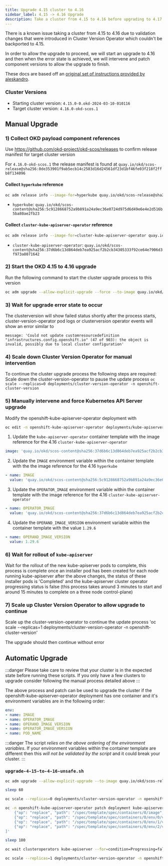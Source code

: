 ```yaml
---
title: Upgrade 4.15 cluster to 4.16
sidebar_label: 4.15 -> 4.16 Upgrade
description: Take a cluster from 4.15 to 4.16 before upgrading to 4.17
---
```


There is a known issue taking a cluster from 4.15 to 4.16 due to validation changes that were introduced in Cluster Version Operator which couldn't be backported to 4.15.

In order to allow the upgrade to proceed, we will start an upgrade to 4.16 and then when the error state is achieved, we will intervene and patch component versions to allow the upgrade to finish.

These docs are based off an [original set of instructions provided by aleskandro](https://github.com/okd-project/okd/discussions/1971#discussioncomment-10119718).

### Cluster Versions

- Starting cluster version: `4.15.0-0.okd-2024-03-10-010116`
- Target cluster version: `4.16.0-okd-scos.1`

## Manual Upgrade

### 1) Collect OKD payload component references

Use https://github.com/okd-project/okd-scos/releases to confirm release manifest for target cluster version

For `4.16.0-okd-scos.1` the release manifest is found at `quay.io/okd/scos-release@sha256:0de353901f9ab5ecb14c2583d16d24561df23d1bf46fe03f218f2ffb8f134096`

#### Collect `hyperkube` reference
```bash
oc adm release info --image-for=hyperkube quay.io/okd/scos-release@sha256:0de353901f9ab5ecb14c2583d16d24561df23d1bf46fe03f218f2ffb8f134096
```
- `hyperkube`: `quay.io/okd/scos-content@sha256:5c9128668752a9b891a24a9ec36e0724d975d6d49e6e4e2d516b5ba80ae2fb23`

#### Collect `cluster-kube-apiserver-operator` reference
```bash
oc adm release info --image-for=cluster-kube-apiserver-operator quay.io/okd/scos-release@sha256:0de353901f9ab5ecb14c2583d16d24561df23d1bf46fe03f218f2ffb8f134096
```
- `cluster-kube-apiserver-operator`: `quay.io/okd/scos-content@sha256:37d6b6c13d864deb7ea925acf2b2cb34305333f92ce64e7906d3f973a8071642`

### 2) Start the OKD 4.15 to 4.16 upgrade
Run the following command to start the cluster upgrade process to this version
```bash
oc adm upgrade --allow-explicit-upgrade --force --to-image quay.io/okd/scos-release@sha256:0de353901f9ab5ecb14c2583d16d24561df23d1bf46fe03f218f2ffb8f134096
```

### 3) Wait for upgrade error state to occur
The clusterversion will show failed status shortly after the process starts, cluster-version-operator pod logs or clusterversion operator events will show an error similar to
```
message: 'Could not update customresourcedefinition "infrastructures.config.openshift.io" (47 of 903): the object is invalid, possibly due to local cluster configuration'
```

### 4) Scale down Cluster Version Operator for manual intervention
To continue the cluster upgrade process the following steps are required:
Scale down the cluster-version-operator to pause the update process
`oc scale --replicas=0 deployments/cluster-version-operator -n openshift-cluster-version`

### 5) Manually intervene and force Kubernetes API Server upgrade
Modify the openshift-kube-apiserver-operator deployment with
```bash
oc edit -n openshift-kube-apiserver-operator deployments/kube-apiserver-operator
```

1. Update the `kube-apiserver-operator` container template with the image reference for the 4.16 `cluster-kube-apiserver-operator`
```yaml
image: 'quay.io/okd/scos-content@sha256:37d6b6c13d864deb7ea925acf2b2cb34305333f92ce64e7906d3f973a8071642'
```

2. Update the `IMAGE` environment variable within the container template with the the image reference for the 4.16 `hyperkube`
```yaml
- name: IMAGE
  value: 'quay.io/okd/scos-content@sha256:5c9128668752a9b891a24a9ec36e0724d975d6d49e6e4e2d516b5ba80ae2fb23'
```

3. Update the `OPERATOR_IMAGE` environment variable within the container template with  the image reference for the 4.16 `cluster-kube-apiserver-operator`
```yaml
- name: OPERATOR_IMAGE
  value: 'quay.io/okd/scos-content@sha256:37d6b6c13d864deb7ea925acf2b2cb34305333f92ce64e7906d3f973a8071642'
```

4. Update the `OPERAND_IMAGE_VERSION` environment variable within the container template with the value `1.29.6`
```yaml
- name: OPERAND_IMAGE_VERSION
  value: 1.29.6
```

### 6) Wait for rollout of `kube-apiserver`
Wait for the rollout of the new kube-apiserver pods to complete, this process is complete once an installer pod has been created for each node running kube-apiserver after the above changes, the status of these installer pods is 'Completed' and the kube-apiserver cluster operator progressing status is false (this process takes around 3 minutes to start and around 15 minutes to complete on a three node control-plane)


### 7) Scale up Cluster Version Operator to allow upgrade to continue
Scale up the cluster-version-operator to continue the update process
'oc scale --replicas=1 deployments/cluster-version-operator -n openshift-cluster-version'

The upgrade should then continue without error

## Automatic Upgrade

:::danger
Please take care to review that your cluster is in the expected state before running these scripts.
If you only have a few clusters to upgrade consider following the manual process detailed above
:::

The above process and patch can be used to upgrade the cluster if the openshift-kube-apiserver-operator deployment has one container and it's environment variables are in the following order:

```yaml
env:
- name: IMAGE
- name: OPERATOR_IMAGE
- name: OPERAND_IMAGE_VERSION
- name: OPERATOR_IMAGE_VERSION
- name: POD_NAME
```

:::danger
The script *relies on the above ordering of the environment variables*. If your environment variables within the container template are different then this _will not be validated by the script_ and it could break your cluster.
:::

### `upgrade-4-15-to-4-16-unsafe.sh`
```bash
oc adm upgrade --allow-explicit-upgrade --to-image quay.io/okd/scos-release@sha256:0de353901f9ab5ecb14c2583d16d24561df23d1bf46fe03f218f2ffb8f134096

sleep 60

oc scale --replicas=0 deployments/cluster-version-operator -n openshift-cluster-version

oc -n openshift-kube-apiserver-operator patch deployment kube-apiserver-operator --type='json' -p='[
    {"op": "replace", "path": "/spec/template/spec/containers/0/image", "value": "quay.io/okd/scos-content@sha256:37d6b6c13d864deb7ea925acf2b2cb34305333f92ce64e7906d3f973a8071642"},
    {"op": "replace", "path": "/spec/template/spec/containers/0/env/0/value", "value": "quay.io/okd/scos-content@sha256:5c9128668752a9b891a24a9ec36e0724d975d6d49e6e4e2d516b5ba80ae2fb23"},
    {"op": "replace", "path": "/spec/template/spec/containers/0/env/1/value", "value": "quay.io/okd/scos-content@sha256:37d6b6c13d864deb7ea925acf2b2cb34305333f92ce64e7906d3f973a8071642"},
    {"op": "replace", "path": "/spec/template/spec/containers/0/env/2/value", "value": "1.29.6"}
]'

sleep 180

oc wait clusteroperators kube-apiserver --for=condition=Progressing=false --timeout=600s

oc scale --replicas=1 deployments/cluster-version-operator -n openshift-cluster-version
```

